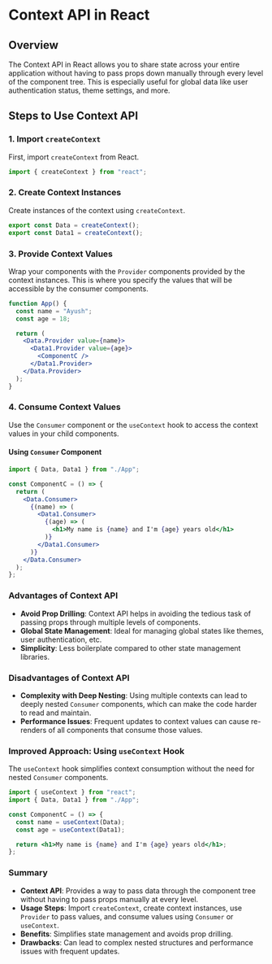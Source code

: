 # Context API in React

## Overview

The Context API in React allows you to share state across your entire application without having to pass props down manually through every level of the component tree. This is especially useful for global data like user authentication status, theme settings, and more.

## Steps to Use Context API

### 1. Import `createContext`
First, import `createContext` from React.
```jsx
import { createContext } from "react";
```

### 2. Create Context Instances
Create instances of the context using `createContext`.
```jsx
export const Data = createContext();
export const Data1 = createContext();
```

### 3. Provide Context Values
Wrap your components with the `Provider` components provided by the context instances. This is where you specify the values that will be accessible by the consumer components.
```jsx
function App() {
  const name = "Ayush";
  const age = 18;

  return (
    <Data.Provider value={name}>
      <Data1.Provider value={age}>
        <ComponentC />
      </Data1.Provider>
    </Data.Provider>
  );
}
```

### 4. Consume Context Values
Use the `Consumer` component or the `useContext` hook to access the context values in your child components.

#### Using `Consumer` Component
```jsx
import { Data, Data1 } from "./App";

const ComponentC = () => {
  return (
    <Data.Consumer>
      {(name) => (
        <Data1.Consumer>
          {(age) => (
            <h1>My name is {name} and I'm {age} years old</h1>
          )}
        </Data1.Consumer>
      )}
    </Data.Consumer>
  );
};
```

### Advantages of Context API

- **Avoid Prop Drilling**: Context API helps in avoiding the tedious task of passing props through multiple levels of components.
- **Global State Management**: Ideal for managing global states like themes, user authentication, etc.
- **Simplicity**: Less boilerplate compared to other state management libraries.

### Disadvantages of Context API

- **Complexity with Deep Nesting**: Using multiple contexts can lead to deeply nested `Consumer` components, which can make the code harder to read and maintain.
- **Performance Issues**: Frequent updates to context values can cause re-renders of all components that consume those values.

### Improved Approach: Using `useContext` Hook
The `useContext` hook simplifies context consumption without the need for nested `Consumer` components.

```jsx
import { useContext } from "react";
import { Data, Data1 } from "./App";

const ComponentC = () => {
  const name = useContext(Data);
  const age = useContext(Data1);

  return <h1>My name is {name} and I'm {age} years old</h1>;
};
```

### Summary

- **Context API**: Provides a way to pass data through the component tree without having to pass props manually at every level.
- **Usage Steps**: Import `createContext`, create context instances, use `Provider` to pass values, and consume values using `Consumer` or `useContext`.
- **Benefits**: Simplifies state management and avoids prop drilling.
- **Drawbacks**: Can lead to complex nested structures and performance issues with frequent updates.
